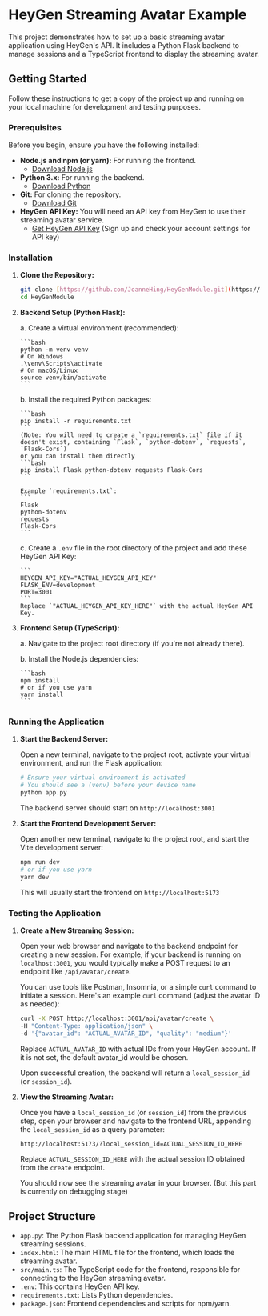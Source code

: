 # HeyGen Streaming Avatar Example

This project demonstrates how to set up a basic streaming avatar application using HeyGen's API. It includes a Python Flask backend to manage sessions and a TypeScript frontend to display the streaming avatar.

## Getting Started

Follow these instructions to get a copy of the project up and running on your local machine for development and testing purposes.

### Prerequisites

Before you begin, ensure you have the following installed:

* **Node.js and npm (or yarn):** For running the frontend.
    * [Download Node.js](https://nodejs.org/en/download/)
* **Python 3.x:** For running the backend.
    * [Download Python](https://www.python.org/downloads/)
* **Git:** For cloning the repository.
    * [Download Git](https://git-scm.com/downloads)
* **HeyGen API Key:** You will need an API key from HeyGen to use their streaming avatar service.
    * [Get HeyGen API Key](https://www.heygen.com/) (Sign up and check your account settings for API key)

### Installation

1.  **Clone the Repository:**

    ```bash
    git clone [https://github.com/JoanneHing/HeyGenModule.git](https://github.com/JoanneHing/HeyGenModule.git)
    cd HeyGenModule
    ```

2.  **Backend Setup (Python Flask):**

    a.  Create a virtual environment (recommended):

        ```bash
        python -m venv venv
        # On Windows
        .\venv\Scripts\activate
        # On macOS/Linux
        source venv/bin/activate
        ```

    b.  Install the required Python packages:

        ```bash
        pip install -r requirements.txt
        ```
        (Note: You will need to create a `requirements.txt` file if it doesn't exist, containing `Flask`, `python-dotenv`, `requests`, `Flask-Cors`)
        or you can install them directly
        ```bash
        pip install Flask python-dotenv requests Flask-Cors
        ```

        Example `requirements.txt`:
        ```
        Flask
        python-dotenv
        requests
        Flask-Cors
        ```

    c.  Create a `.env` file in the root directory of the project and add these HeyGen API Key:

        ```
        HEYGEN_API_KEY="ACTUAL_HEYGEN_API_KEY"
        FLASK_ENV=development
        PORT=3001
        ```
        Replace `"ACTUAL_HEYGEN_API_KEY_HERE"` with the actual HeyGen API Key.

3.  **Frontend Setup (TypeScript):**

    a.  Navigate to the project root directory (if you're not already there).

    b.  Install the Node.js dependencies:

        ```bash
        npm install
        # or if you use yarn
        yarn install
        ```

### Running the Application

1.  **Start the Backend Server:**

    Open a new terminal, navigate to the project root, activate your virtual environment, and run the Flask application:

    ```bash
    # Ensure your virtual environment is activated
    # You should see a (venv) before your device name
    python app.py
    ```
    The backend server should start on `http://localhost:3001`

2.  **Start the Frontend Development Server:**

    Open another new terminal, navigate to the project root, and start the Vite development server:

    ```bash
    npm run dev
    # or if you use yarn
    yarn dev
    ```
    This will usually start the frontend on `http://localhost:5173`

### Testing the Application

1.  **Create a New Streaming Session:**

    Open your web browser and navigate to the backend endpoint for creating a new session. For example, if your backend is running on `localhost:3001`, you would typically make a POST request to an endpoint like `/api/avatar/create`.

    You can use tools like Postman, Insomnia, or a simple `curl` command to initiate a session. Here's an example `curl` command (adjust the avatar ID as needed):

    ```bash
    curl -X POST http://localhost:3001/api/avatar/create \
    -H "Content-Type: application/json" \
    -d '{"avatar_id": "ACTUAL_AVATAR_ID", "quality": "medium"}'
    ```
    Replace `ACTUAL_AVATAR_ID` with actual IDs from your HeyGen account. If it is not set, the default avatar_id would be chosen.

    Upon successful creation, the backend will return a `local_session_id` (or `session_id`).

2.  **View the Streaming Avatar:**

    Once you have a `local_session_id` (or `session_id`) from the previous step, open your browser and navigate to the frontend URL, appending the `local_session_id` as a query parameter:

    ```
    http://localhost:5173/?local_session_id=ACTUAL_SESSION_ID_HERE
    ```
    Replace `ACTUAL_SESSION_ID_HERE` with the actual session ID obtained from the `create` endpoint.

    You should now see the streaming avatar in your browser. (But this part is currently on debugging stage)

## Project Structure

* `app.py`: The Python Flask backend application for managing HeyGen streaming sessions.
* `index.html`: The main HTML file for the frontend, which loads the streaming avatar.
* `src/main.ts`: The TypeScript code for the frontend, responsible for connecting to the HeyGen streaming avatar.
* `.env`: This contains HeyGen API key.
* `requirements.txt`: Lists Python dependencies.
* `package.json`: Frontend dependencies and scripts for npm/yarn.